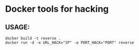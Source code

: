 # Docker tools for hacking



## USAGE:

```
docker build -t reverse .
docker run -d -e URL_HACK="IP" -e PORT_HACK="PORT" reverse
```
